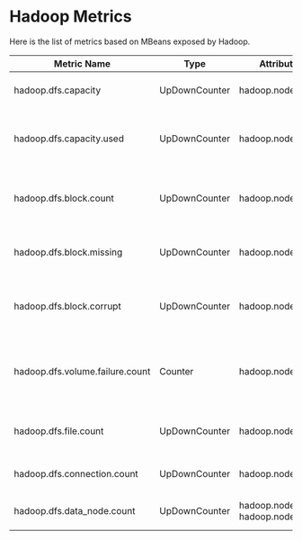 # Hadoop Metrics

Here is the list of metrics based on MBeans exposed by Hadoop.

| Metric Name                     | Type          | Attributes                          | Description                                            |
|---------------------------------|---------------|-------------------------------------|--------------------------------------------------------|
| hadoop.dfs.capacity             | UpDownCounter | hadoop.node.name                    | Current raw capacity of data nodes.                    |
| hadoop.dfs.capacity.used        | UpDownCounter | hadoop.node.name                    | Current used capacity across all data nodes.           |
| hadoop.dfs.block.count          | UpDownCounter | hadoop.node.name                    | Current number of allocated blocks in the system.      |
| hadoop.dfs.block.missing        | UpDownCounter | hadoop.node.name                    | Current number of missing blocks.                      |
| hadoop.dfs.block.corrupt        | UpDownCounter | hadoop.node.name                    | Current number of blocks with corrupt replicas.        |
| hadoop.dfs.volume.failure.count | Counter       | hadoop.node.name                    | Total number of volume failures across all data nodes. |
| hadoop.dfs.file.count           | UpDownCounter | hadoop.node.name                    | Current number of files and directories.               |
| hadoop.dfs.connection.count     | UpDownCounter | hadoop.node.name                    | Current number of connection.                          |
| hadoop.dfs.data_node.count      | UpDownCounter | hadoop.node.name, hadoop.node.state | The number of data nodes.                              |
